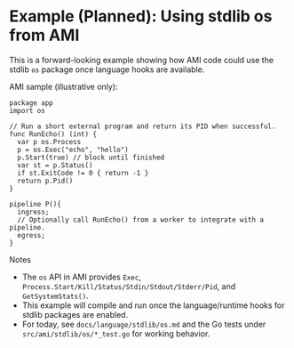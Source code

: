 # Example (Planned): Using stdlib os from AMI

This is a forward-looking example showing how AMI code could use the stdlib `os` package once language hooks are available.

AMI sample (illustrative only):

```
package app
import os

// Run a short external program and return its PID when successful.
func RunEcho() (int) {
  var p os.Process
  p = os.Exec("echo", "hello")
  p.Start(true) // block until finished
  var st = p.Status()
  if st.ExitCode != 0 { return -1 }
  return p.Pid()
}

pipeline P(){
  ingress;
  // Optionally call RunEcho() from a worker to integrate with a pipeline.
  egress;
}
```

Notes
- The `os` API in AMI provides `Exec`, `Process.Start/Kill/Status/Stdin/Stdout/Stderr/Pid`, and `GetSystemStats()`.
- This example will compile and run once the language/runtime hooks for stdlib packages are enabled.
- For today, see `docs/language/stdlib/os.md` and the Go tests under `src/ami/stdlib/os/*_test.go` for working behavior.
